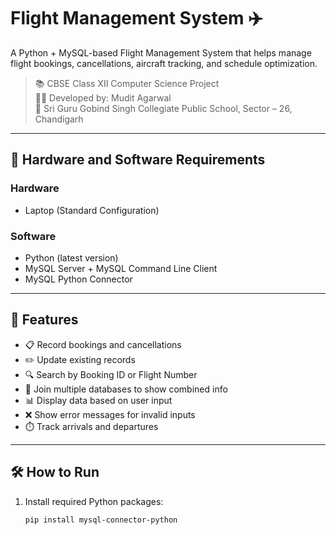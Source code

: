 # Flight Management System ✈️

A Python + MySQL-based Flight Management System that helps manage flight bookings, cancellations, aircraft tracking, and schedule optimization.

> 📚 CBSE Class XII Computer Science Project  
> 👨‍💻 Developed by: Mudit Agarwal  
> 🏫 Sri Guru Gobind Singh Collegiate Public School, Sector – 26, Chandigarh

---

## 🔧 Hardware and Software Requirements

### Hardware
- Laptop (Standard Configuration)

### Software
- Python (latest version)
- MySQL Server + MySQL Command Line Client
- MySQL Python Connector

---

## 🚀 Features

- 📋 Record bookings and cancellations
- ✏️ Update existing records
- 🔍 Search by Booking ID or Flight Number
- 🔗 Join multiple databases to show combined info
- 📊 Display data based on user input
- ❌ Show error messages for invalid inputs
- ⏱️ Track arrivals and departures

---

## 🛠️ How to Run

1. Install required Python packages:
   ```bash
   pip install mysql-connector-python
